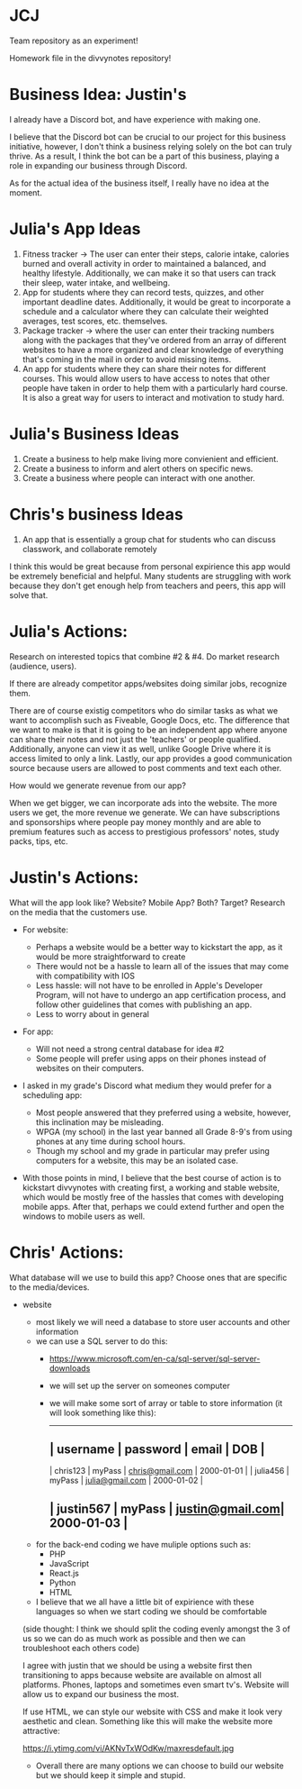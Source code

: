 # JCJ
Team repository as an experiment!



Homework file in the divvynotes repository!

# Business Idea: Justin's

 I already have a Discord bot, and have experience with making one.

I believe that the Discord bot can be crucial to our project for this business initiative, however, I don't think a business relying solely on the bot can truly thrive. As a result, I think the bot can be a part of this business, playing a role in expanding our business through Discord.

As for the actual idea of the business itself, I really have no idea at the moment.

# Julia's App Ideas
1. Fitness tracker -> The user can enter their steps, calorie intake, calories burned and overall activity in order to maintained a balanced, and healthy lifestyle. Additionally, we can make it so that users can track their sleep, water intake, and wellbeing.
2. App for students where they can record tests, quizzes, and other important deadline dates. Additionally, it would be great to incorporate a schedule and a calculator where they can calculate their weighted averages, test scores, etc. themselves.
3. Package tracker -> where the user can enter their tracking numbers along with the packages that they've ordered from an array of different websites to have a more organized and clear knowledge of everything that's coming in the mail in order to avoid missing items.
4. An app for students where they can share their notes for different courses. This would allow users to have access to notes that other people have taken in order to help them with a particularly hard course. It is also a great way for users to interact and motivation to study hard.
# Julia's Business Ideas
1. Create a business to help make living more convienient and efficient.
2. Create a business to inform and alert others on specific news.
3. Create a business where people can interact with one another.

# Chris's business Ideas
1. An app that is essentially a group chat for students who can discuss classwork, and collaborate remotely

I think this would be great because from personal expirience this app would be extremely beneficial and helpful. Many students are struggling with work because they don't get enough help from teachers and peers, this app will solve that.



# Julia's Actions:

Research on interested topics that combine #2 & #4. Do market research (audience, users). 


If there are already competitor apps/websites doing similar jobs, recognize them.

There are of course existig competitors who do similar tasks as what we want to accomplish such as Fiveable, Google Docs, etc. The difference that we want to make is that it is going to be an independent app where anyone can share their notes and not just the 'teachers' or people qualified. Additionally, anyone can view it as well, unlike Google Drive where it is access limited to only a link. Lastly, our app provides a good communication source because users are allowed to post comments and text each other.

How would we generate revenue from our app?

When we get bigger, we can incorporate ads into the website. The more users we get, the more revenue we generate. We can have subscriptions and sponsorships where people pay money monthly and are able to premium features such as access to prestigious professors' notes, study packs, tips, etc.

# Justin's Actions:

What will the app look like? Website? Mobile App? Both? Target? Research on the media that the customers use.

- For website:
  - Perhaps a website would be a better way to kickstart the app, as it would be more straightforward to create
  - There would not be a hassle to learn all of the issues that may come with compatibility with IOS
  - Less hassle: will not have to be enrolled in Apple's Developer Program, will not have to undergo an app certification process, and follow other guidelines that comes with publishing an app.
  - Less to worry about in general
- For app:
  - Will not need a strong central database for idea #2
  - Some people will prefer using apps on their phones instead of websites on their computers.

- I asked in my grade's Discord what medium they would prefer for a scheduling app:
  - Most people answered that they preferred using a website, however, this inclination may be misleading.
  - WPGA (my school) in the last year banned all Grade 8-9's from using phones at any time during school hours.
  - Though my school and my grade in particular may prefer using computers for a website, this may be an isolated case.
- With those points in mind, I believe that the best course of action is to kickstart divvynotes with creating first, a working and stable website, which would be mostly free of the hassles that comes with developing mobile apps. After that, perhaps we could extend further and open the windows to mobile users as well.



# Chris' Actions:

What database will we use to build this app? Choose ones that are specific to the media/devices.

- website
  - most likely we will need a database to store user accounts and other information
  - we can use a SQL server to do this:
    - https://www.microsoft.com/en-ca/sql-server/sql-server-downloads
    - we will set up the server on someones computer
    - we will make some sort of array or table to store information (it will look something like this):

      -------------------------------------------------------------------
      |   username    |    password    |      email      |      DOB     |
      -------------------------------------------------------------------
      |    chris123   |     myPass     | chris@gmail.com |  2000-01-01  |
      |    julia456   |     myPass     | julia@gmail.com |  2000-01-02  |
      
      |   justin567   |     myPass     | justin@gmail.com|  2000-01-03  |
      -------------------------------------------------------------------
  - for the back-end coding we have muliple options such as:
    - PHP
    - JavaScript
    - React.js
    - Python
    - HTML
  - I believe that we all have a little bit of expirience with these languages so when we start coding we should be comfortable
  
  (side thought: I think we should split the coding evenly amongst the 3 of us so we can do as much work as possible and then we can troubleshoot each others code)
  
  I agree with justin that we should be using a website first then transitioning to apps because website are available on almost all platforms. Phones, laptops and sometimes even smart tv's. Website will allow us to expand our business the most.
  
  If use HTML, we can style our website with CSS and make it look very aesthetic and clean. Something like this will make the website more attractive:
  
  https://i.ytimg.com/vi/AKNvTxWOdKw/maxresdefault.jpg
  
  - Overall there are many options we can choose to build our website but we should keep it simple and stupid.





